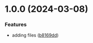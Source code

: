 # 1.0.0 (2024-03-08)


### Features

* adding files ([b8169dd](https://github.com/avbogdanyuk/git-extended/commit/b8169dd2e4af9282e9cc1165c5153cf87aa785ff))



